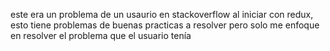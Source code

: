 este era un problema de un usaurio en stackoverflow al iniciar con redux, esto tiene problemas de buenas practicas a resolver pero solo me enfoque en resolver el problema que el usuario tenía
